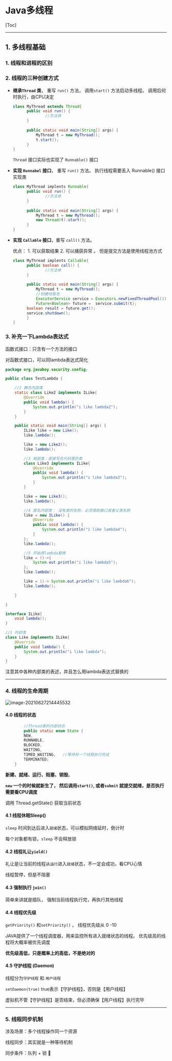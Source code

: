 # Java多线程

[Toc]

---

## 1. 多线程基础

### 1. 线程和进程的区别

### 2. 线程的三种创建方式

- **继承`Thread` 类**， 重写 `run()` 方法， 调用`start()` 方法启动多线程。  调用后何时执行，由CPU决定

  ```java
  class MyThread extends Thread{
  		public void run() {
  				//方法体
  		}
  		
  		public static void main(String[] args) {
  			MyThread t = new MyThread();
  			t.start();
  		}
  }
  ```

  `Thread` 接口实际也实现了 `Runnable()` 接口

- **实现 `Runnabel` 接口**， 重写 `run()` 方法。 执行线程需要丢入 Runnable() 接口实现类

  ```java
  class MyThread implents Runnable{
  		public void run() {
  				//方法体
  		}
  		
  		public static void main(String[] args) {
  			MyThread t = new MyThread();
  			new Thread(t).start();
  		}
  }
  ```

  

- **实现 `Callable` 接口**，重写 `call()` 方法。

  优点： 1. 可以获取结果  2. 可以捕获异常 。   但是提交方法是使用线程池方式

  ```java
  class MyThread implents Callable{
  		public boolean call() {
  				//方法体
  		}
  		
  		public static void main(String[] args) {
  			MyThread t = new MyThread();
  			//创建线程池
  			ExecutorService service = Executors.newFixedThreadPool(1);
  			Future<Boolean> future =  service.submit(t);
        boolean result = future.get();
        service.shutdown();
  		}
  }
  ```

### 3. 补充一下Lambda表达式

函数式接口：只含有一个方法的接口

对函数式接口，可以同lambda表达式简化

```java
package org.javaboy.security.config;

public class TestLambda {

    //2 静态内部类
    static class Like2 implements ILike{
        @Override
        public void lambda() {
            System.out.println("i like lambda2");
        }
    }

    public static void main(String[] args) {
        ILike like = new Like();
        like.lambda();

        like = new Like2();
        like.lambda();

        //3 局部类：直接写在代码里的类
        class Like3 implements ILike{
            @Override
            public void lambda() {
                System.out.println("i like lambda3");
            }
        }

        like = new Like3();
        like.lambda();

        //4 匿名内部类： 没有类的名称，必须借助接口或者父类名称
        like = new ILike() {
            @Override
            public void lambda() {
                System.out.println("i like lambda4");
            }
        };
        like.lambda();

        //5 开始用lambda替换
        like = ()->{
            System.out.println("i like lambda5");
        };
        like.lambda();

        like = ()-> System.out.println("i like lambda6");
        like.lambda();

    }

}

interface ILike{
    void lambda();
}

//1 内部类
class Like implements ILike{
    @Override
    public void lambda() {
        System.out.println("i like lambda");
    }
}
```

注意其中各种内部类的表述，并且怎么用lambda表达式替换的

---

### 4. 线程的生命周期

![image-20210627214445532](https://tva1.sinaimg.cn/large/008i3skNly1grx5rmbqv5j31800j4qcx.jpg)



#### 4.0 线程的状态

```java
		//Thread类的内部状态
		public static enum State {
        NEW,
        RUNNABLE,
        BLOCKED,
        WAITING,
        TIMED_WAITING,   //等待另一个线程执行完成
        TERMINATED;
    }
```

**新建、就绪、运行、阻塞、销毁**。  

**`new` 一个的时候就新生了， 然后调用`start()`, 或者`submit` 就提交就绪，是否执行需要看CPU调度**

调用 Thread.getState() 获取当前状态

#### 4.1 线程休眠Sleep()

`sleep` 时间到达后进入`就绪`状态，可以模拟网络延时，倒计时

每个对象都有锁，`sleep` 不会释放锁

#### 4.2 线程礼让`yield()`

礼让是让当前的线程从`运行`进入`就绪`状态，不一定会成功，看CPU心情

线程暂停，但是不阻塞

#### 4.3 强制执行 `join()`

简单来讲就是插队， 强制当前线程执行完，再执行其他线程

#### 4.4 线程优先级

`getPriority()` 和`setPriority()` ， 线程优先级从 0 -10

JAVA提供了一个线程调度器，用来监控所有进入就绪状态的线程。 优先级高的线程将大概率被优先调度

**优先级高低，只是概率上的高低，不是绝对的**

#### 4.5 守护线程 (Daemon)

线程分为`守护线程` 和 `用户线程`

`setDaemon(true)`  true表示【守护线程】，否则是【用户线程】

虚拟机不管【守护线程】是否结束，但必须确保【用户线程】执行完毕

---

### 5. 线程同步机制

涉及场景：多个线程操作同一个资源

线程同步：其实就是一种等待机制

同步条件：队列 + 锁 🔐

